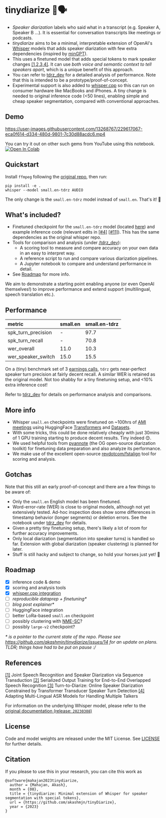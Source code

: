 # tinydiarize 🐥🗣️

- *Speaker diarization* labels who said what in a transcript (e.g. Speaker A, Speaker B …). It is essential for conversation transcripts like meetings or podcasts.
- *tinydiarize*  aims to be a minimal, interpretable  extension of OpenAI's [Whisper](https://github.com/openai/whisper) models that adds speaker diarization with few extra dependencies (inspired by [minGPT](https://github.com/karpathy/minGPT)).
- This uses a finetuned model that adds special tokens to mark speaker changes [[1,2,3,4]](#references). It can use *both voice and semantic context to tell speakers apart*, which is a unique benefit of this approach.
- You can refer to [tdrz_dev](https://github.com/akashmjn/tinydiarize/tree/main/tdrz_dev) for a detailed analysis of performance. Note that this is intended to be a prototype/proof-of-concept.
- Experimental support is also added to [whisper.cpp](https://github.com/ggerganov/whisper.cpp#speaker-segmentation-via-tinydiarize-experimental) so this can run on consumer hardware like MacBooks and iPhones. A tiny change is needed to original inference code (<50 lines), enabling simple and cheap speaker segmentation, compared with conventional approaches.


## Demo

https://user-images.githubusercontent.com/13268767/229617067-eca0f614-d334-480d-9801-7c30d88acdc6.mp4

You can try it out on other such gems from YouTube using this notebook. [![Open In Colab](https://colab.research.google.com/assets/colab-badge.svg)](https://colab.research.google.com/github/akashmjn/tinydiarize/blob/main/notebooks/Demo_YouTube.ipynb)


## Quickstart 

Install `ffmpeg` following the [original repo](https://github.com/openai/whisper#Setup), then run:

```
pip install -e .
whisper --model small.en-tdrz AUDIO 
```

The only change is the `small.en-tdrz` model instead of `small.en`. That's it! 🎉


## What's included?

- Finetuned checkpoint for the `small.en-tdrz` model (located [here](whisper/__init__.py)) and example inference code (relevant edits in [[#4]](https://github.com/akashmjn/tinydiarize/pull/4) [[#11]](https://github.com/akashmjn/tinydiarize/pull/11)). This has the same dependencies as the original whisper repo.
- Tools for comparison and analysis (under [/tdrz_dev](tdrz_dev)):
    - A scoring tool to measure and compare accuracy on your own data in an easy to interpret way.
    - A reference script to run and compare various diarization pipelines.
    - A Jupyter notebook to compare and understand performance in detail.
- See [Roadmap](#roadmap) for more info.

We aim to demonstrate a starting point enabling anyone (or even OpenAI themselves!) to improve performance and extend support (multilingual, speech translation etc.).

## Performance

|metric|small.en|small.en-tdrz|
|:----|:----|:----|
|spk_turn_precision|-|97.7|
|spk_turn_recall|-|70.8|
|wer_overall|11.0|10.3|
|wer_speaker_switch|15.0|15.5|

On a (tiny) benchmark set of 3 [earnings calls](https://github.com/revdotcom/speech-datasets/tree/main/earnings21), `tdrz` gets near-perfect speaker turn precision at fairly decent recall. A similar WER is retained as the original model. Not too shabby for a tiny finetuning setup, and <10% extra inference cost!

Refer to [tdrz_dev](tdrz_dev/) for details on performance analysis and comparisons.

## More info
- Whisper `small.en` checkpoints were finetuned on ~100hrs of [AMI meetings](https://groups.inf.ed.ac.uk/ami/corpus/) using HuggingFace [Transformers](https://github.com/huggingface/transformers) and [Datasets](https://github.com/huggingface/datasets).
- With some tricks, this could be done relatively cheaply with just 30mins of 1 GPU training starting to produce decent results. Tiny indeed 😊.
- We used helpful tools from [pyannote](https://github.com/pyannote/pyannote-core) (the OG open-source diarization toolkit) for finetuning data preparation and also analyze its performance.
- We make use of the excellent open-source [revdotcom/fstalign](https://github.com/revdotcom/fstalign) tool for scoring and analysis.

## Gotchas

Note that this still an early proof-of-concept and there are a few things to be aware of:
- Only the `small.en` English model has been finetuned.
- Word-error-rate (WER) is close to original models, although not yet extensively tested. Ad-hoc inspection does show some differences in timestamp behavior (longer segments) or deletion errors. See the notebook under [tdrz_dev](tdrz_dev/) for details.
- Given a pretty tiny finetuning setup, there's likely a lot of room for further accuracy improvements.
- Only local diarization (segmentation into speaker turns) is handled so far. Extension with global diarization (speaker clustering) is planned for later.
- Stuff is still hacky and subject to change, so hold your horses just yet! 🐎

## Roadmap
- [x] inference code & demo
- [x] scoring and analysis tools
- [x] [whisper.cpp integration](https://github.com/ggerganov/whisper.cpp/pull/1058)
- [ ] *reproducible dataprep + finetuning\**
- [ ] *blog post explainer\**
- [ ] HuggingFace integration
- [ ] better LoRa-based `small.en` checkpoint
- [ ] possibly clustering with [NME-SC](https://github.com/tango4j/Auto-Tuning-Spectral-Clustering)?
- [ ] possibly `large-v2` checkpoint?

*\* is a pointer to the current state of the repo. Please see https://github.com/akashmjn/tinydiarize/issues/14 for an update on plans. TLDR; things have had to be put on pause :/*

## References

[[1]](https://arxiv.org/abs/1907.05337) Joint Speech Recognition and Speaker Diarization via Sequence Transduction
[[2]](https://arxiv.org/abs/2003.12687) Serialized Output Training for End-to-End Overlapped Speech Recognition
[[3]](https://arxiv.org/abs/2109.11641) Turn-to-Diarize: Online Speaker Diarization Constrained by Transformer Transducer Speaker Turn Detection
[[4]](https://arxiv.org/abs/2305.18747) Adapting Multi-Lingual ASR Models for Handling Multiple Talkers

For information on the underlying Whisper model, please refer to the [original documentation (release: `20230308`)](https://github.com/openai/whisper/tree/v20230308)

## License

Code and model weights are released under the MIT License. See [LICENSE](https://github.com/openai/whisper/blob/main/LICENSE) for further details.

## Citation

If you please to use this in your research, you can cite this work as 
```
@software{mahajan2023tinydiarize,
  author = {Mahajan, Akash},
  month = {08},
  title = {tinydiarize: Minimal extension of Whisper for speaker segmentation with special tokens},
  url = {https://github.com/akashmjn/tinyDiarize},
  year = {2023}
}
```

